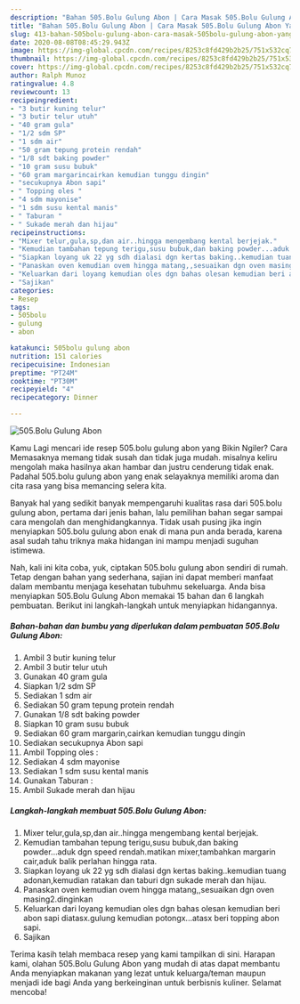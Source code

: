 ```yaml
---
description: "Bahan 505.Bolu Gulung Abon | Cara Masak 505.Bolu Gulung Abon Yang Lezat Sekali"
title: "Bahan 505.Bolu Gulung Abon | Cara Masak 505.Bolu Gulung Abon Yang Lezat Sekali"
slug: 413-bahan-505bolu-gulung-abon-cara-masak-505bolu-gulung-abon-yang-lezat-sekali
date: 2020-08-08T08:45:29.943Z
image: https://img-global.cpcdn.com/recipes/8253c8fd429b2b25/751x532cq70/505bolu-gulung-abon-foto-resep-utama.jpg
thumbnail: https://img-global.cpcdn.com/recipes/8253c8fd429b2b25/751x532cq70/505bolu-gulung-abon-foto-resep-utama.jpg
cover: https://img-global.cpcdn.com/recipes/8253c8fd429b2b25/751x532cq70/505bolu-gulung-abon-foto-resep-utama.jpg
author: Ralph Munoz
ratingvalue: 4.8
reviewcount: 13
recipeingredient:
- "3 butir kuning telur"
- "3 butir telur utuh"
- "40 gram gula"
- "1/2 sdm SP"
- "1 sdm air"
- "50 gram tepung protein rendah"
- "1/8 sdt baking powder"
- "10 gram susu bubuk"
- "60 gram margarincairkan kemudian tunggu dingin"
- "secukupnya Abon sapi"
- " Topping oles "
- "4 sdm mayonise"
- "1 sdm susu kental manis"
- " Taburan "
- " Sukade merah dan hijau"
recipeinstructions:
- "Mixer telur,gula,sp,dan air..hingga mengembang kental berjejak."
- "Kemudian tambahan tepung terigu,susu bubuk,dan baking powder...aduk dgn speed rendah.matikan mixer,tambahkan margarin cair,aduk balik perlahan hingga rata."
- "Siapkan loyang uk 22 yg sdh dialasi dgn kertas baking..kemudian tuang adonan,kemudian ratakan dan taburi dgn sukade merah dan hijau."
- "Panaskan oven kemudian ovem hingga matang,,sesuaikan dgn oven masing2.dinginkan"
- "Keluarkan dari loyang kemudian oles dgn bahas olesan kemudian beri abon sapi diatasx.gulung kemudian potongx...atasx beri topping abon sapi."
- "Sajikan"
categories:
- Resep
tags:
- 505bolu
- gulung
- abon

katakunci: 505bolu gulung abon 
nutrition: 151 calories
recipecuisine: Indonesian
preptime: "PT24M"
cooktime: "PT30M"
recipeyield: "4"
recipecategory: Dinner

---
```



![505.Bolu Gulung Abon](https://img-global.cpcdn.com/recipes/8253c8fd429b2b25/751x532cq70/505bolu-gulung-abon-foto-resep-utama.jpg)

Kamu Lagi mencari ide resep 505.bolu gulung abon yang Bikin Ngiler? Cara Memasaknya memang tidak susah dan tidak juga mudah. misalnya keliru mengolah maka hasilnya akan hambar dan justru cenderung tidak enak. Padahal 505.bolu gulung abon yang enak selayaknya memiliki aroma dan cita rasa yang bisa memancing selera kita.



Banyak hal yang sedikit banyak mempengaruhi kualitas rasa dari 505.bolu gulung abon, pertama dari jenis bahan, lalu pemilihan bahan segar sampai cara mengolah dan menghidangkannya. Tidak usah pusing jika ingin menyiapkan 505.bolu gulung abon enak di mana pun anda berada, karena asal sudah tahu triknya maka hidangan ini mampu menjadi suguhan istimewa.


Nah, kali ini kita coba, yuk, ciptakan 505.bolu gulung abon sendiri di rumah. Tetap dengan bahan yang sederhana, sajian ini dapat memberi manfaat dalam membantu menjaga kesehatan tubuhmu sekeluarga. Anda bisa menyiapkan 505.Bolu Gulung Abon memakai 15 bahan dan 6 langkah pembuatan. Berikut ini langkah-langkah untuk menyiapkan hidangannya.

<!--inarticleads1-->

##### Bahan-bahan dan bumbu yang diperlukan dalam pembuatan 505.Bolu Gulung Abon:

1. Ambil 3 butir kuning telur
1. Ambil 3 butir telur utuh
1. Gunakan 40 gram gula
1. Siapkan 1/2 sdm SP
1. Sediakan 1 sdm air
1. Sediakan 50 gram tepung protein rendah
1. Gunakan 1/8 sdt baking powder
1. Siapkan 10 gram susu bubuk
1. Sediakan 60 gram margarin,cairkan kemudian tunggu dingin
1. Sediakan secukupnya Abon sapi
1. Ambil  Topping oles :
1. Sediakan 4 sdm mayonise
1. Sediakan 1 sdm susu kental manis
1. Gunakan  Taburan :
1. Ambil  Sukade merah dan hijau




<!--inarticleads2-->

##### Langkah-langkah membuat 505.Bolu Gulung Abon:

1. Mixer telur,gula,sp,dan air..hingga mengembang kental berjejak.
1. Kemudian tambahan tepung terigu,susu bubuk,dan baking powder...aduk dgn speed rendah.matikan mixer,tambahkan margarin cair,aduk balik perlahan hingga rata.
1. Siapkan loyang uk 22 yg sdh dialasi dgn kertas baking..kemudian tuang adonan,kemudian ratakan dan taburi dgn sukade merah dan hijau.
1. Panaskan oven kemudian ovem hingga matang,,sesuaikan dgn oven masing2.dinginkan
1. Keluarkan dari loyang kemudian oles dgn bahas olesan kemudian beri abon sapi diatasx.gulung kemudian potongx...atasx beri topping abon sapi.
1. Sajikan




Terima kasih telah membaca resep yang kami tampilkan di sini. Harapan kami, olahan 505.Bolu Gulung Abon yang mudah di atas dapat membantu Anda menyiapkan makanan yang lezat untuk keluarga/teman maupun menjadi ide bagi Anda yang berkeinginan untuk berbisnis kuliner. Selamat mencoba!
